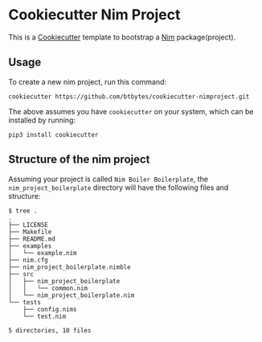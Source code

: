 # Cookiecutter Nim Project

This is a [Cookiecutter](https://cookiecutter.readthedocs.io/en/stable/index.html) template to bootstrap a [Nim](https://nim-lang.org) package(project).

## Usage


To create a new nim project, run this command:

    cookiecutter https://github.com/btbytes/cookiecutter-nimproject.git

The above assumes you have `cookiecutter` on your system, which can be installed by running:

    pip3 install cookiecutter


## Structure of the nim project

Assuming your project is called `Nim Boiler Boilerplate`, the `nim_project_boilerplate`  directory will have the following files and structure:

```
$ tree .
.
├── LICENSE
├── Makefile
├── README.md
├── examples
│   └── example.nim
├── nim.cfg
├── nim_project_boilerplate.nimble
├── src
│   ├── nim_project_boilerplate
│   │   └── common.nim
│   └── nim_project_boilerplate.nim
└── tests
    ├── config.nims
    └── test.nim

5 directories, 10 files
```
